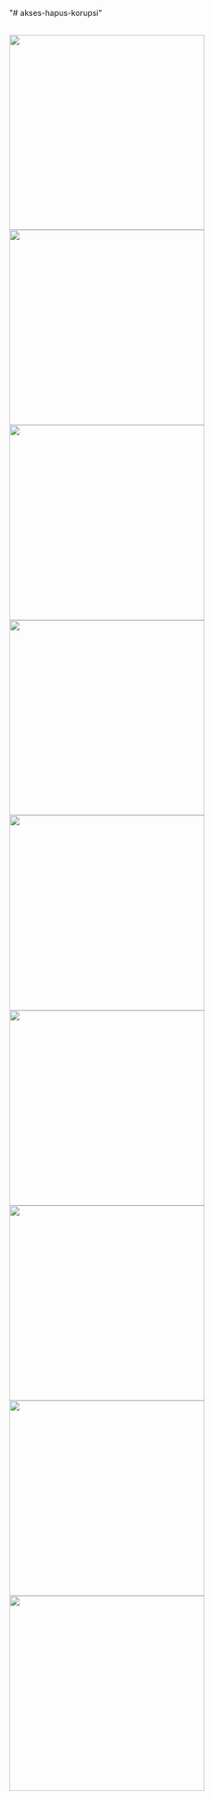 "# akses-hapus-korupsi" 

<br>
<img src="https://user-images.githubusercontent.com/55333710/124388317-9ee3b000-dd0c-11eb-931c-d1164c1ba667.jpeg" width="350">
<img src="https://user-images.githubusercontent.com/55333710/124388323-a2773700-dd0c-11eb-9340-63fe78961024.jpeg" width="350">
<img src="https://user-images.githubusercontent.com/55333710/124388326-a3a86400-dd0c-11eb-8f50-76be91f51f0d.jpeg" width="350">
<img src="https://user-images.githubusercontent.com/55333710/124388327-a4d99100-dd0c-11eb-98a5-556002219049.jpeg" width="350">
<img src="https://user-images.githubusercontent.com/55333710/124388328-a60abe00-dd0c-11eb-9ffd-de253bb8277d.jpeg" width="350">
<img src="https://user-images.githubusercontent.com/55333710/124388329-a73beb00-dd0c-11eb-9ed5-1df08b88f7f3.jpeg" width="350">
<img src="https://user-images.githubusercontent.com/55333710/124388331-a7d48180-dd0c-11eb-935d-a6de4f7e6073.jpeg" width="350">
<img src="https://user-images.githubusercontent.com/55333710/124388332-a86d1800-dd0c-11eb-9edb-f41c8cd44717.jpeg" width="350">
<img src="https://user-images.githubusercontent.com/55333710/124388334-a905ae80-dd0c-11eb-8030-e16bda4a8650.jpeg" width="350">

